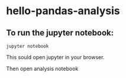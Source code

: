 # hello-pandas-analysis

## To run the jupyter notebook:

```
jupyter notebook
```

This sould open jupyter in your browser.

Then open analysis notebook

